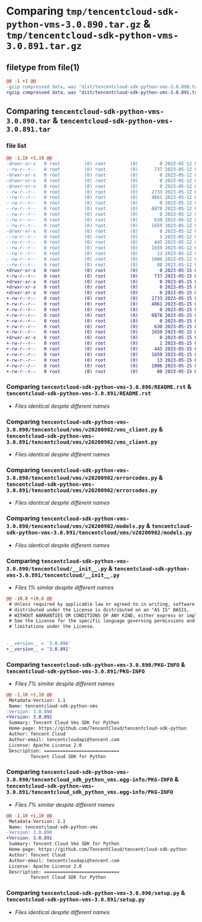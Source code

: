 # Comparing `tmp/tencentcloud-sdk-python-vms-3.0.890.tar.gz` & `tmp/tencentcloud-sdk-python-vms-3.0.891.tar.gz`

## filetype from file(1)

```diff
@@ -1 +1 @@
-gzip compressed data, was "dist/tencentcloud-sdk-python-vms-3.0.890.tar", last modified: Fri May 12 04:47:25 2023, max compression
+gzip compressed data, was "dist/tencentcloud-sdk-python-vms-3.0.891.tar", last modified: Mon May 15 04:55:39 2023, max compression
```

## Comparing `tencentcloud-sdk-python-vms-3.0.890.tar` & `tencentcloud-sdk-python-vms-3.0.891.tar`

### file list

```diff
@@ -1,19 +1,19 @@
-drwxr-xr-x   0 root         (0) root         (0)        0 2023-05-12 04:47:25.000000 tencentcloud-sdk-python-vms-3.0.890/
--rw-r--r--   0 root         (0) root         (0)      737 2023-05-12 04:47:25.000000 tencentcloud-sdk-python-vms-3.0.890/README.rst
-drwxr-xr-x   0 root         (0) root         (0)        0 2023-05-12 04:47:25.000000 tencentcloud-sdk-python-vms-3.0.890/tencentcloud/
-drwxr-xr-x   0 root         (0) root         (0)        0 2023-05-12 04:47:25.000000 tencentcloud-sdk-python-vms-3.0.890/tencentcloud/vms/
-drwxr-xr-x   0 root         (0) root         (0)        0 2023-05-12 04:47:25.000000 tencentcloud-sdk-python-vms-3.0.890/tencentcloud/vms/v20200902/
--rw-r--r--   0 root         (0) root         (0)     2733 2023-05-12 04:47:25.000000 tencentcloud-sdk-python-vms-3.0.890/tencentcloud/vms/v20200902/vms_client.py
--rw-r--r--   0 root         (0) root         (0)     4861 2023-05-12 04:47:25.000000 tencentcloud-sdk-python-vms-3.0.890/tencentcloud/vms/v20200902/errorcodes.py
--rw-r--r--   0 root         (0) root         (0)        0 2023-05-12 04:47:25.000000 tencentcloud-sdk-python-vms-3.0.890/tencentcloud/vms/v20200902/__init__.py
--rw-r--r--   0 root         (0) root         (0)     6878 2023-05-12 04:47:25.000000 tencentcloud-sdk-python-vms-3.0.890/tencentcloud/vms/v20200902/models.py
--rw-r--r--   0 root         (0) root         (0)        0 2023-05-12 04:47:25.000000 tencentcloud-sdk-python-vms-3.0.890/tencentcloud/vms/__init__.py
--rw-r--r--   0 root         (0) root         (0)      630 2023-05-12 04:47:25.000000 tencentcloud-sdk-python-vms-3.0.890/tencentcloud/__init__.py
--rw-r--r--   0 root         (0) root         (0)     1659 2023-05-12 04:47:25.000000 tencentcloud-sdk-python-vms-3.0.890/PKG-INFO
-drwxr-xr-x   0 root         (0) root         (0)        0 2023-05-12 04:47:25.000000 tencentcloud-sdk-python-vms-3.0.890/tencentcloud_sdk_python_vms.egg-info/
--rw-r--r--   0 root         (0) root         (0)        1 2023-05-12 04:47:25.000000 tencentcloud-sdk-python-vms-3.0.890/tencentcloud_sdk_python_vms.egg-info/dependency_links.txt
--rw-r--r--   0 root         (0) root         (0)      445 2023-05-12 04:47:25.000000 tencentcloud-sdk-python-vms-3.0.890/tencentcloud_sdk_python_vms.egg-info/SOURCES.txt
--rw-r--r--   0 root         (0) root         (0)     1659 2023-05-12 04:47:25.000000 tencentcloud-sdk-python-vms-3.0.890/tencentcloud_sdk_python_vms.egg-info/PKG-INFO
--rw-r--r--   0 root         (0) root         (0)       13 2023-05-12 04:47:25.000000 tencentcloud-sdk-python-vms-3.0.890/tencentcloud_sdk_python_vms.egg-info/top_level.txt
--rw-r--r--   0 root         (0) root         (0)     1006 2023-05-12 04:47:25.000000 tencentcloud-sdk-python-vms-3.0.890/setup.py
--rw-r--r--   0 root         (0) root         (0)       88 2023-05-12 04:47:25.000000 tencentcloud-sdk-python-vms-3.0.890/setup.cfg
+drwxr-xr-x   0 root         (0) root         (0)        0 2023-05-15 04:55:39.000000 tencentcloud-sdk-python-vms-3.0.891/
+-rw-r--r--   0 root         (0) root         (0)      737 2023-05-15 04:55:39.000000 tencentcloud-sdk-python-vms-3.0.891/README.rst
+drwxr-xr-x   0 root         (0) root         (0)        0 2023-05-15 04:55:39.000000 tencentcloud-sdk-python-vms-3.0.891/tencentcloud/
+drwxr-xr-x   0 root         (0) root         (0)        0 2023-05-15 04:55:39.000000 tencentcloud-sdk-python-vms-3.0.891/tencentcloud/vms/
+drwxr-xr-x   0 root         (0) root         (0)        0 2023-05-15 04:55:39.000000 tencentcloud-sdk-python-vms-3.0.891/tencentcloud/vms/v20200902/
+-rw-r--r--   0 root         (0) root         (0)     2733 2023-05-15 04:55:39.000000 tencentcloud-sdk-python-vms-3.0.891/tencentcloud/vms/v20200902/vms_client.py
+-rw-r--r--   0 root         (0) root         (0)     4861 2023-05-15 04:55:39.000000 tencentcloud-sdk-python-vms-3.0.891/tencentcloud/vms/v20200902/errorcodes.py
+-rw-r--r--   0 root         (0) root         (0)        0 2023-05-15 04:55:39.000000 tencentcloud-sdk-python-vms-3.0.891/tencentcloud/vms/v20200902/__init__.py
+-rw-r--r--   0 root         (0) root         (0)     6878 2023-05-15 04:55:39.000000 tencentcloud-sdk-python-vms-3.0.891/tencentcloud/vms/v20200902/models.py
+-rw-r--r--   0 root         (0) root         (0)        0 2023-05-15 04:55:39.000000 tencentcloud-sdk-python-vms-3.0.891/tencentcloud/vms/__init__.py
+-rw-r--r--   0 root         (0) root         (0)      630 2023-05-15 04:55:39.000000 tencentcloud-sdk-python-vms-3.0.891/tencentcloud/__init__.py
+-rw-r--r--   0 root         (0) root         (0)     1659 2023-05-15 04:55:39.000000 tencentcloud-sdk-python-vms-3.0.891/PKG-INFO
+drwxr-xr-x   0 root         (0) root         (0)        0 2023-05-15 04:55:39.000000 tencentcloud-sdk-python-vms-3.0.891/tencentcloud_sdk_python_vms.egg-info/
+-rw-r--r--   0 root         (0) root         (0)        1 2023-05-15 04:55:39.000000 tencentcloud-sdk-python-vms-3.0.891/tencentcloud_sdk_python_vms.egg-info/dependency_links.txt
+-rw-r--r--   0 root         (0) root         (0)      445 2023-05-15 04:55:39.000000 tencentcloud-sdk-python-vms-3.0.891/tencentcloud_sdk_python_vms.egg-info/SOURCES.txt
+-rw-r--r--   0 root         (0) root         (0)     1659 2023-05-15 04:55:39.000000 tencentcloud-sdk-python-vms-3.0.891/tencentcloud_sdk_python_vms.egg-info/PKG-INFO
+-rw-r--r--   0 root         (0) root         (0)       13 2023-05-15 04:55:39.000000 tencentcloud-sdk-python-vms-3.0.891/tencentcloud_sdk_python_vms.egg-info/top_level.txt
+-rw-r--r--   0 root         (0) root         (0)     1006 2023-05-15 04:55:39.000000 tencentcloud-sdk-python-vms-3.0.891/setup.py
+-rw-r--r--   0 root         (0) root         (0)       88 2023-05-15 04:55:39.000000 tencentcloud-sdk-python-vms-3.0.891/setup.cfg
```

### Comparing `tencentcloud-sdk-python-vms-3.0.890/README.rst` & `tencentcloud-sdk-python-vms-3.0.891/README.rst`

 * *Files identical despite different names*

### Comparing `tencentcloud-sdk-python-vms-3.0.890/tencentcloud/vms/v20200902/vms_client.py` & `tencentcloud-sdk-python-vms-3.0.891/tencentcloud/vms/v20200902/vms_client.py`

 * *Files identical despite different names*

### Comparing `tencentcloud-sdk-python-vms-3.0.890/tencentcloud/vms/v20200902/errorcodes.py` & `tencentcloud-sdk-python-vms-3.0.891/tencentcloud/vms/v20200902/errorcodes.py`

 * *Files identical despite different names*

### Comparing `tencentcloud-sdk-python-vms-3.0.890/tencentcloud/vms/v20200902/models.py` & `tencentcloud-sdk-python-vms-3.0.891/tencentcloud/vms/v20200902/models.py`

 * *Files identical despite different names*

### Comparing `tencentcloud-sdk-python-vms-3.0.890/tencentcloud/__init__.py` & `tencentcloud-sdk-python-vms-3.0.891/tencentcloud/__init__.py`

 * *Files 1% similar despite different names*

```diff
@@ -10,8 +10,8 @@
 # Unless required by applicable law or agreed to in writing, software
 # distributed under the License is distributed on an "AS IS" BASIS,
 # WITHOUT WARRANTIES OR CONDITIONS OF ANY KIND, either express or implied.
 # See the License for the specific language governing permissions and
 # limitations under the License.
 
 
-__version__ = '3.0.890'
+__version__ = '3.0.891'
```

### Comparing `tencentcloud-sdk-python-vms-3.0.890/PKG-INFO` & `tencentcloud-sdk-python-vms-3.0.891/PKG-INFO`

 * *Files 7% similar despite different names*

```diff
@@ -1,10 +1,10 @@
 Metadata-Version: 1.1
 Name: tencentcloud-sdk-python-vms
-Version: 3.0.890
+Version: 3.0.891
 Summary: Tencent Cloud Vms SDK for Python
 Home-page: https://github.com/TencentCloud/tencentcloud-sdk-python
 Author: Tencent Cloud
 Author-email: tencentcloudapi@tencent.com
 License: Apache License 2.0
 Description: ============================
         Tencent Cloud SDK for Python
```

### Comparing `tencentcloud-sdk-python-vms-3.0.890/tencentcloud_sdk_python_vms.egg-info/PKG-INFO` & `tencentcloud-sdk-python-vms-3.0.891/tencentcloud_sdk_python_vms.egg-info/PKG-INFO`

 * *Files 7% similar despite different names*

```diff
@@ -1,10 +1,10 @@
 Metadata-Version: 1.1
 Name: tencentcloud-sdk-python-vms
-Version: 3.0.890
+Version: 3.0.891
 Summary: Tencent Cloud Vms SDK for Python
 Home-page: https://github.com/TencentCloud/tencentcloud-sdk-python
 Author: Tencent Cloud
 Author-email: tencentcloudapi@tencent.com
 License: Apache License 2.0
 Description: ============================
         Tencent Cloud SDK for Python
```

### Comparing `tencentcloud-sdk-python-vms-3.0.890/setup.py` & `tencentcloud-sdk-python-vms-3.0.891/setup.py`

 * *Files identical despite different names*

